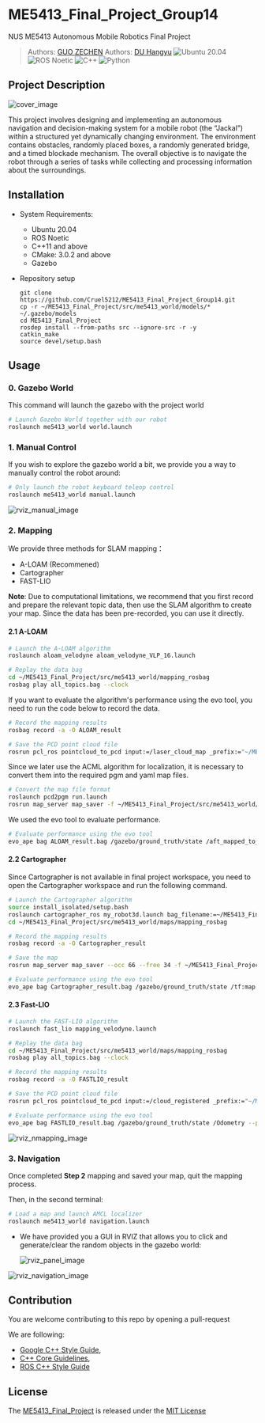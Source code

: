 # ME5413_Final_Project_Group14

NUS ME5413 Autonomous Mobile Robotics Final Project
> Authors: [GUO ZECHEN](https://github.com/cruel)
> Authors: [DU Hangyu](https://github.com/duhangyu7702)
![Ubuntu 20.04](https://img.shields.io/badge/OS-Ubuntu_20.04-informational?style=flat&logo=ubuntu&logoColor=white&color=2bbc8a)
![ROS Noetic](https://img.shields.io/badge/Tools-ROS_Noetic-informational?style=flat&logo=ROS&logoColor=white&color=2bbc8a)
![C++](https://img.shields.io/badge/Code-C++-informational?style=flat&logo=c%2B%2B&logoColor=white&color=2bbc8a)
![Python](https://img.shields.io/badge/Code-Python-informational?style=flat&logo=Python&logoColor=white&color=2bbc8a)

## Project Description
![cover_image](src/me5413_world/media/gz_world.png)

   This project involves designing and implementing an autonomous navigation and decision-making system for a mobile robot (the “Jackal”) within a structured yet dynamically changing environment. The environment contains obstacles, randomly placed boxes, a randomly generated bridge, and a timed blockade mechanism. The overall objective is to navigate the robot through a series of tasks while collecting and processing information about the surroundings.


## Installation

* System Requirements:
  * Ubuntu 20.04
  * ROS Noetic
  * C++11 and above
  * CMake: 3.0.2 and above
  * Gazebo

* Repository setup
   ```
  git clone https://github.com/Cruel5212/ME5413_Final_Project_Group14.git
  cp -r ~/ME5413_Final_Project/src/me5413_world/models/* ~/.gazebo/models
  cd ME5413_Final_Project
  rosdep install --from-paths src --ignore-src -r -y
  catkin_make
  source devel/setup.bash
  ```

## Usage

### 0. Gazebo World

This command will launch the gazebo with the project world

```bash
# Launch Gazebo World together with our robot
roslaunch me5413_world world.launch
```

### 1. Manual Control

If you wish to explore the gazebo world a bit, we provide you a way to manually control the robot around:

```bash
# Only launch the robot keyboard teleop control
roslaunch me5413_world manual.launch
```

![rviz_manual_image](src/me5413_world/media/rviz_manual.png)

### 2. Mapping

We provide three methods for SLAM mapping：

* A-LOAM (Recommened)
* Cartographer
* FAST-LIO

**Note**: Due to computational limitations, we recommend that you first record and prepare the relevant topic data, then use the SLAM algorithm to create your map. Since the data has been pre-recorded, you can use it directly.

#### 2.1 A-LOAM

   ```bash
   # Launch the A-LOAM algorithm
   roslaunch aloam_velodyne aloam_velodyne_VLP_16.launch

   # Replay the data bag
   cd ~/ME5413_Final_Project/src/me5413_world/mapping_rosbag
   rosbag play all_topics.bag --clock
   ```

   If you want to evaluate the algorithm's performance using the evo tool, you need to run the code below to record the data.
   
   ```bash
   # Record the mapping results
   rosbag record -a -O ALOAM_result

   # Save the PCD point cloud file
   rosrun pcl_ros pointcloud_to_pcd input:=/laser_cloud_map _prefix:="~/ME5413_Final_Project/src/me5413_world/maps/ALOAM_PCD/aloam_map"
   ```

   Since we later use the ACML algorithm for localization, it is necessary to convert them into the required pgm and yaml map files.
   
   ```bash
   # Convert the map file format
   roslaunch pcd2pgm run.launch
   rosrun map_server map_saver -f ~/ME5413_Final_Project/src/me5413_world/maps/Cartographer_map/my_map map:=/map
   ```
   We used the evo tool to evaluate performance.
   
   ```bash
   # Evaluate performance using the evo tool
   evo_ape bag ALOAM_result.bag /gazebo/ground_truth/state /aft_mapped_to_init_high_frec    --plot --align
   ```

#### 2.2 Cartographer

   Since Cartographer is not available in final project workspace, you need to open the Cartographer workspace and run the following command.
   
   ```bash
   # Launch the Cartographer algorithm
   source install_isolated/setup.bash
   roslaunch cartographer_ros my_robot3d.launch bag_filename:=~/ME5413_Final_Project/src/me5413_world/mapping_rosbag/all_topics.bag
   cd ~/ME5413_Final_Project/src/me5413_world/maps/mapping_rosbag

   # Record the mapping results
   rosbag record -a -O Cartographer_result

   # Save the map
   rosrun map_server map_saver --occ 66 --free 34 -f ~/ME5413_Final_Project/src/me5413_world/maps/Cartographer_map/my_map map:=/map

   # Evaluate performance using the evo tool
   evo_ape bag Cartographer_result.bag /gazebo/ground_truth/state /tf:map.base_link --plot --align
   ```

#### 2.3 Fast-LIO
   
   ```bash
   # Launch the FAST-LIO algorithm
   roslaunch fast_lio mapping_velodyne.launch

   # Replay the data bag
   cd ~/ME5413_Final_Project/src/me5413_world/maps/mapping_rosbag
   rosbag play all_topics.bag --clock

   # Record the mapping results
   rosbag record -a -O FASTLIO_result

   # Save the PCD point cloud file
   rosrun pcl_ros pointcloud_to_pcd input:=/cloud_registered _prefix:="~/ME5413_Final_Project/src/me5413_world/maps/FASTLIO_PCD/fastlio_map"

   # Evaluate performance using the evo tool
   evo_ape bag FASTLIO_result.bag /gazebo/ground_truth/state /Odometry --plot --align
   ```

   ![rviz_nmapping_image](src/me5413_world/media/rviz_mapping.png)

### 3. Navigation

Once completed **Step 2** mapping and saved your map, quit the mapping process.

Then, in the second terminal:

```bash
# Load a map and launch AMCL localizer
roslaunch me5413_world navigation.launch
```

* We have provided you a GUI in RVIZ that allows you to click and generate/clear the random objects in the gazebo world:
  
  ![rviz_panel_image](src/me5413_world/media/control_panel.png)

![rviz_navigation_image](src/me5413_world/media/rviz_navigation.png)


## Contribution

You are welcome contributing to this repo by opening a pull-request

We are following:

* [Google C++ Style Guide](https://google.github.io/styleguide/cppguide.html),
* [C++ Core Guidelines](https://isocpp.github.io/CppCoreGuidelines/CppCoreGuidelines#main),
* [ROS C++ Style Guide](http://wiki.ros.org/CppStyleGuide)

## License

The [ME5413_Final_Project](https://github.com/NUS-Advanced-Robotics-Centre/ME5413_Final_Project) is released under the [MIT License](https://github.com/NUS-Advanced-Robotics-Centre/ME5413_Final_Project/blob/main/LICENSE)
